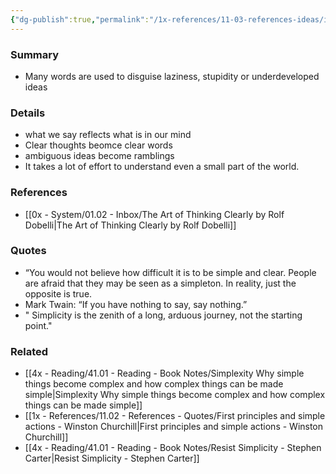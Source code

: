 ```yaml
---
{"dg-publish":true,"permalink":"/1x-references/11-03-references-ideas/if-you-have-nothing-to-say-say-nothing/","dgHomeLink":true,"dgPassFrontmatter":false,"dgShowBacklinks":true,"dgShowLocalGraph":false,"dgShowInlineTitle":true}
---
```



### Summary
- Many words are used to disguise laziness, stupidity or underdeveloped ideas

### Details
- what we say reflects what is in our mind
- Clear thoughts beomce clear words
- ambiguous ideas become ramblings
- It takes a lot of effort to understand even a small part of the world.

### References
- [[0x - System/01.02 - Inbox/The Art of Thinking Clearly by Rolf Dobelli|The Art of Thinking Clearly by Rolf Dobelli]]

### Quotes
- “You would not believe how difficult it is to be simple and clear. People are afraid that they may be seen as a simpleton. In reality, just the opposite is true.
- Mark Twain: “If you have nothing to say, say nothing.”
- " Simplicity is the zenith of a long, arduous journey, not the starting point."

### Related
- [[4x - Reading/41.01 - Reading - Book Notes/Simplexity Why simple things become complex and how complex things can be made simple|Simplexity Why simple things become complex and how complex things can be made simple]]
- [[1x - References/11.02 - References - Quotes/First principles and simple actions - Winston Churchill|First principles and simple actions - Winston Churchill]]
- [[4x - Reading/41.01 - Reading - Book Notes/Resist Simplicity - Stephen Carter|Resist Simplicity - Stephen Carter]]